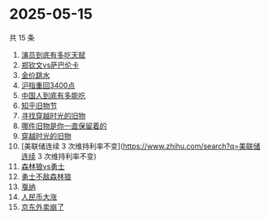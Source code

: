 # 2025-05-15

共 15 条

<!-- BEGIN -->
<!-- 最后更新时间 Thu May 15 2025 22:13:42 GMT+0800 (China Standard Time) -->

1. [演员到底有多吃天赋](https://www.zhihu.com/search?q=演员到底有多吃天赋)
1. [郑钦文vs萨巴伦卡](https://www.zhihu.com/search?q=郑钦文vs萨巴伦卡)
1. [金价跳水](https://www.zhihu.com/search?q=金价跳水)
1. [沪指重回3400点](https://www.zhihu.com/search?q=沪指重回3400点)
1. [中国人到底有多能吃](https://www.zhihu.com/search?q=中国人到底有多能吃)
1. [知乎旧物节](https://www.zhihu.com/search?q=知乎旧物节)
1. [寻找穿越时光的旧物](https://www.zhihu.com/search?q=寻找穿越时光的旧物)
1. [哪件旧物是你一直保留着的](https://www.zhihu.com/search?q=哪件旧物是你一直保留着的)
1. [穿越时光的旧物](https://www.zhihu.com/search?q=穿越时光的旧物)
1. [美联储连续 3 次维持利率不变](https://www.zhihu.com/search?q=美联储连续 3
   次维持利率不变)
1. [森林狼vs勇士](https://www.zhihu.com/search?q=森林狼vs勇士)
1. [勇士不敌森林狼](https://www.zhihu.com/search?q=勇士不敌森林狼)
1. [戛纳](https://www.zhihu.com/search?q=戛纳)
1. [人民币大涨](https://www.zhihu.com/search?q=人民币大涨)
1. [京东外卖崩了](https://www.zhihu.com/search?q=京东外卖崩了)

<!-- END -->
